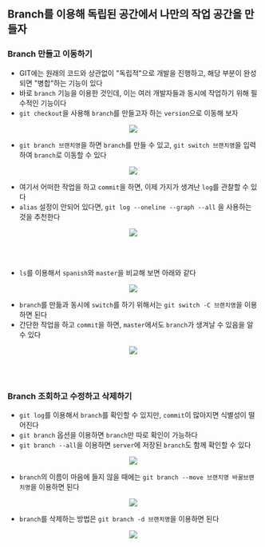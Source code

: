 ## Branch를 이용해 독립된 공간에서 나만의 작업 공간을 만들자

### Branch 만들고 이동하기
- GIT에는 원래의 코드와 상관없이 "독립적"으로 개발을 진행하고, 해당 부분이 완성되면 "병합"하는 기능이 있다
- 바로 `branch` 기능을 이용한 것인데, 이는 여러 개발자들과 동시에 작업하기 위해 필수적인 기능이다
- `git checkout`을 사용해 `branch`를 만들고자 하는 `version`으로 이동해 보자
<p align = "center"><img src = "../imageFiles/041-git-checkout.jpg?raw=true"/></p>

- `git branch 브랜치명`을 하면 `branch`를 만들 수 있고, `git switch 브랜치명`을 입력하여 `branch`로 이동할 수 있다
<p align = "center"><img src = "../imageFiles/042-git-branch.jpg?raw=true"/></p>

- 여기서 어떠한 작업을 하고 `commit`을 하면, 이제 가지가 생겨난 `log`를 관찰할 수 있다
- `alias` 설정이 안되어 있다면, `git log --oneline --graph --all` 을 사용하는 것을 추천한다
<p align = "center"><img src = "../imageFiles/043-git-branch-worked.jpg?raw=true"/></p>

<br>
 <br>

- `ls`를 이용해서 `spanish`와 `master`을 비교해 보면 아래와 같다
<p align = "center"><img src = "../imageFiles/044-git-branch-master.jpg?raw=true"/></p>

- `branch`를 만듦과 동시에 `switch`를 하기 위해서는 `git switch -C 브랜치명`을 이용하면 된다
- 간단한 작업을 하고 `commit`을 하면, `master`에서도 `branch`가 생겨날 수 있음을 알 수 있다
<p align = "center"><img src = "../imageFiles/045-git-branch-eng.jpg?raw=true"/></p>
 
<br>
 <br>

### Branch 조회하고 수정하고 삭제하기
- `git log`를 이용해서 `branch`를 확인할 수 있지만, `commit`이 많아지면 식별성이 떨어진다
- `git branch` 옵션을 이용하면 `branch`만 따로 확인이 가능하다
- `git branch --all`을 이용하면 `server`에 저장된 `branch`도 함께 확인할 수 있다
<p align = "center"><img src = "../imageFiles/046-git-branch.jpg?raw=true"/></p>

- `branch`의 이름이 마음에 들지 않을 때에는 `git branch --move 브랜치명 바꿀브랜치명`을 이용하면 된다
<p align = "center"><img src = "../imageFiles/047-git-branch-move.jpg?raw=true"/></p>

- `branch`를 삭제하는 방법은 `git branch -d 브랜치명`을 이용하면 된다
<p align = "center"><img src = "../imageFiles/048-git-branch-d.jpg?raw=true"/></p>

